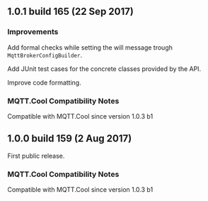 ## 1.0.1 build 165 (22 Sep 2017) ##

### Improvements

Add formal checks while setting the will message trough `MqttBrokerConfigBuilder`. 

Add JUnit test cases for the concrete classes provided by the API.

Improve code formatting.

### MQTT.Cool Compatibility Notes ###

Compatible with MQTT.Cool since version 1.0.3 b1



## 1.0.0 build 159 (2 Aug 2017) ##

First public release.

### MQTT.Cool Compatibility Notes ###

Compatible with MQTT.Cool since version 1.0.3 b1

